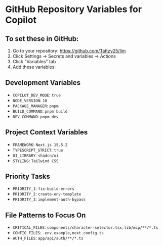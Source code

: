 # GitHub Repository Variables for Copilot

## To set these in GitHub:
1. Go to your repository: https://github.com/Tattzy25/llm
2. Click Settings → Secrets and variables → Actions
3. Click "Variables" tab
4. Add these variables:

## Development Variables
- `COPILOT_DEV_MODE`: `true`
- `NODE_VERSION`: `18`
- `PACKAGE_MANAGER`: `pnpm`
- `BUILD_COMMAND`: `pnpm build`
- `DEV_COMMAND`: `pnpm dev`

## Project Context Variables  
- `FRAMEWORK`: `Next.js 15.5.2`
- `TYPESCRIPT_STRICT`: `true`
- `UI_LIBRARY`: `shadcn/ui`
- `STYLING`: `Tailwind CSS`

## Priority Tasks
- `PRIORITY_1`: `fix-build-errors`
- `PRIORITY_2`: `create-env-template`
- `PRIORITY_3`: `implement-auth-bypass`

## File Patterns to Focus On
- `CRITICAL_FILES`: `components/character-selector.tsx,lib/mcp/**/*.ts`
- `CONFIG_FILES`: `.env.example,next.config.ts`
- `AUTH_FILES`: `app/api/auth/**/*.ts`
